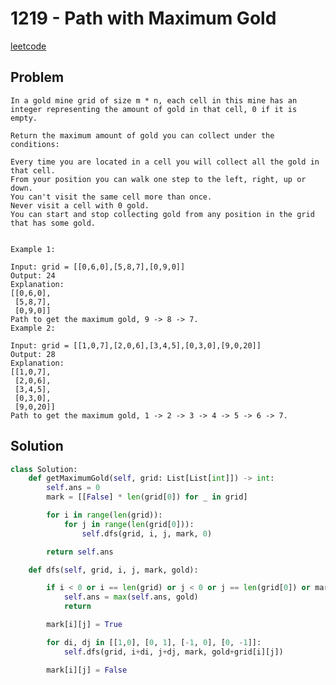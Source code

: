 # 1219 - Path with Maximum Gold

[leetcode](https://leetcode.com/problems/path-with-maximum-gold/)

## Problem

    In a gold mine grid of size m * n, each cell in this mine has an integer representing the amount of gold in that cell, 0 if it is empty.
    
    Return the maximum amount of gold you can collect under the conditions:
    
    Every time you are located in a cell you will collect all the gold in that cell.
    From your position you can walk one step to the left, right, up or down.
    You can't visit the same cell more than once.
    Never visit a cell with 0 gold.
    You can start and stop collecting gold from any position in the grid that has some gold.
     
    
    Example 1:
    
    Input: grid = [[0,6,0],[5,8,7],[0,9,0]]
    Output: 24
    Explanation:
    [[0,6,0],
     [5,8,7],
     [0,9,0]]
    Path to get the maximum gold, 9 -> 8 -> 7.
    Example 2:
    
    Input: grid = [[1,0,7],[2,0,6],[3,4,5],[0,3,0],[9,0,20]]
    Output: 28
    Explanation:
    [[1,0,7],
     [2,0,6],
     [3,4,5],
     [0,3,0],
     [9,0,20]]
    Path to get the maximum gold, 1 -> 2 -> 3 -> 4 -> 5 -> 6 -> 7.

## Solution

```python
class Solution:
    def getMaximumGold(self, grid: List[List[int]]) -> int:
        self.ans = 0
        mark = [[False] * len(grid[0]) for _ in grid]

        for i in range(len(grid)):
            for j in range(len(grid[0])):
                self.dfs(grid, i, j, mark, 0)

        return self.ans

    def dfs(self, grid, i, j, mark, gold):

        if i < 0 or i == len(grid) or j < 0 or j == len(grid[0]) or mark[i][j] or not grid[i][j]:
            self.ans = max(self.ans, gold)
            return

        mark[i][j] = True

        for di, dj in [[1,0], [0, 1], [-1, 0], [0, -1]]:
            self.dfs(grid, i+di, j+dj, mark, gold+grid[i][j])

        mark[i][j] = False
```
